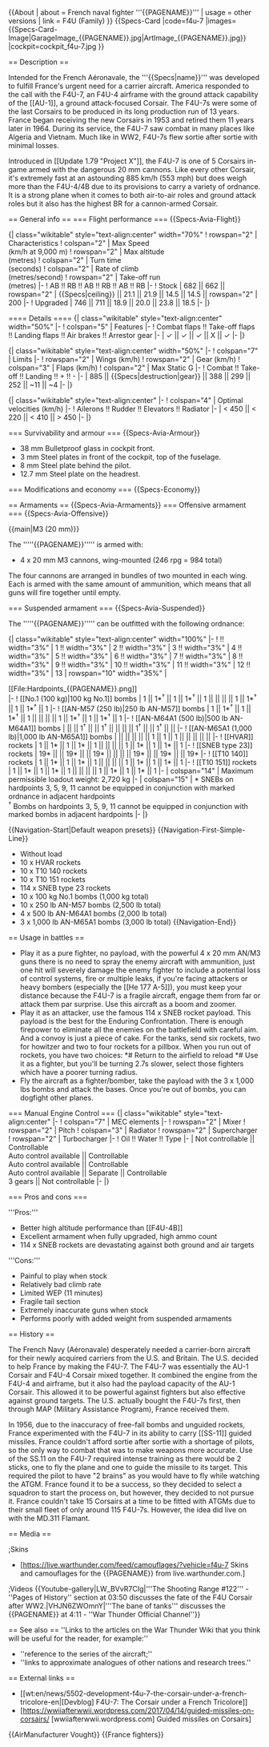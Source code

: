 {{About
| about = French naval fighter '''{{PAGENAME}}'''
| usage = other versions
| link = F4U (Family)
}}
{{Specs-Card
|code=f4u-7
|images={{Specs-Card-Image|GarageImage_{{PAGENAME}}.jpg|ArtImage_{{PAGENAME}}.jpg}}
|cockpit=cockpit_f4u-7.jpg
}}

== Description ==
<!-- ''In the description, the first part should be about the history of and the creation and combat usage of the aircraft, as well as its key features. In the second part, tell the reader about the aircraft in the game. Insert a screenshot of the vehicle, so that if the novice player does not remember the vehicle by name, he will immediately understand what kind of vehicle the article is talking about.'' -->
Intended for the French Aéronavale, the '''{{Specs|name}}''' was developed to fulfill France's urgent need for a carrier aircraft. America responded to the call with the F4U-7, an F4U-4 airframe with the ground attack capability of the [[AU-1]], a ground attack-focused Corsair. The F4U-7s were some of the last Corsairs to be produced in its long production run of 13 years. France began receiving the new Corsairs in 1953 and retired them 11 years later in 1964. During its service, the F4U-7 saw combat in many places like Algeria and Vietnam. Much like in WW2, F4U-7s flew sortie after sortie with minimal losses.

Introduced in [[Update 1.79 "Project X"]], the F4U-7 is one of 5 Corsairs in-game armed with the dangerous 20 mm cannons. Like every other Corsair, it's extremely fast at an astounding 885 km/h (553 mph) but does weigh more than the F4U-4/4B due to its provisions to carry a variety of ordnance. It is a strong plane when it comes to both air-to-air roles and ground attack roles but it also has the highest BR for a cannon-armed Corsair.

== General info ==
=== Flight performance ===
{{Specs-Avia-Flight}}
<!-- ''Describe how the aircraft behaves in the air. Speed, manoeuvrability, acceleration and allowable loads - these are the most important characteristics of the vehicle.'' -->

{| class="wikitable" style="text-align:center" width="70%"
! rowspan="2" | Characteristics
! colspan="2" | Max Speed<br>(km/h at 9,000 m)
! rowspan="2" | Max altitude<br>(metres)
! colspan="2" | Turn time<br>(seconds)
! colspan="2" | Rate of climb<br>(metres/second)
! rowspan="2" | Take-off run<br>(metres)
|-
! AB !! RB !! AB !! RB !! AB !! RB
|-
! Stock
| 682 || 662 || rowspan="2" | {{Specs|ceiling}} || 21.1 || 21.9 || 14.5 || 14.5 || rowspan="2" | 200
|-
! Upgraded
| 746 || 711 || 18.9 || 20.0 || 23.8 || 18.5
|-
|}

==== Details ====
{| class="wikitable" style="text-align:center" width="50%"
|-
! colspan="5" | Features
|-
! Combat flaps !! Take-off flaps !! Landing flaps !! Air brakes !! Arrestor gear
|-
| ✓ || ✓ || ✓ || X || ✓     <!-- ✓ -->
|-
|}

{| class="wikitable" style="text-align:center" width="50%"
|-
! colspan="7" | Limits
|-
! rowspan="2" | Wings (km/h)
! rowspan="2" | Gear (km/h)
! colspan="3" | Flaps (km/h)
! colspan="2" | Max Static G
|-
! Combat !! Take-off !! Landing !! + !! -
|-
| 885 <!-- {{Specs|destruction|body}} --> || {{Specs|destruction|gear}} || 388 || 299 || 252 || ~11 || ~4
|-
|}

{| class="wikitable" style="text-align:center"
|-
! colspan="4" | Optimal velocities (km/h)
|-
! Ailerons !! Rudder !! Elevators !! Radiator
|-
| < 450 || < 220 || < 410 || > 450
|-
|}

=== Survivability and armour ===
{{Specs-Avia-Armour}}
<!-- ''Examine the survivability of the aircraft. Note how vulnerable the structure is and how secure the pilot is, whether the fuel tanks are armoured, etc. Describe the armour, if there is any, and also mention the vulnerability of other critical aircraft systems.'' -->

* 38 mm Bulletproof glass in cockpit front.
* 3 mm Steel plates in front of the cockpit, top of the fuselage.
* 8 mm Steel plate behind the pilot.
* 12.7 mm Steel plate on the headrest.

=== Modifications and economy ===
{{Specs-Economy}}

== Armaments ==
{{Specs-Avia-Armaments}}
=== Offensive armament ===
{{Specs-Avia-Offensive}}
<!-- ''Describe the offensive armament of the aircraft, if any. Describe how effective the cannons and machine guns are in a battle, and also what belts or drums are better to use. If there is no offensive weaponry, delete this subsection.'' -->
{{main|M3 (20 mm)}}

The '''''{{PAGENAME}}''''' is armed with:

* 4 x 20 mm M3 cannons, wing-mounted (246 rpg = 984 total)

The four cannons are arranged in bundles of two mounted in each wing. Each is armed with the same amount of ammunition, which means that all guns will fire together until empty.

=== Suspended armament ===
{{Specs-Avia-Suspended}}
<!-- ''Describe the aircraft's suspended armament: additional cannons under the wings, bombs, rockets and torpedoes. This section is especially important for bombers and attackers. If there is no suspended weaponry remove this subsection.'' -->

The '''''{{PAGENAME}}''''' can be outfitted with the following ordnance:

{| class="wikitable" style="text-align:center" width="100%"
|-
! !! width="3%" | 1 !! width="3%" | 2 !! width="3%" | 3 !! width="3%" | 4 !! width="3%" | 5 !! width="3%" | 6 !! width="3%" | 7 !! width="3%" | 8 !! width="3%" | 9 !! width="3%" | 10 !! width="3%" | 11 !! width="3%" | 12 !! width="3%" | 13
| rowspan="10" width="35%" | <div class="ttx-image">[[File:Hardpoints_{{PAGENAME}}.png]]</div>
|-
! [[No.1 (100 kg)|100 kg No.1]] bombs
| 1 || 1*<sup>†</sup> || 1 || 1*<sup>†</sup> || 1 || || || || 1 || 1*<sup>†</sup> || 1 || 1*<sup>†</sup> || 1
|-
! [[AN-M57 (250 lb)|250 lb AN-M57]] bombs
| 1 || 1*<sup>†</sup> || 1 || 1*<sup>†</sup> || 1 || || || || 1 || 1*<sup>†</sup> || 1 || 1*<sup>†</sup> || 1
|-
! [[AN-M64A1 (500 lb)|500 lb AN-M64A1]] bombs
| || || 1<sup>†</sup> || || 1<sup>†</sup> || || || || 1<sup>†</sup> || || 1<sup>†</sup> || ||
|-
! [[AN-M65A1 (1,000 lb)|1,000 lb AN-M65A1]] bombs
| || || || || || 1 || 1 || 1 || || || || ||
|-
! [[HVAR]] rockets
| 1 || 1* || 1 || 1* || 1 || || || || 1 || 1* || 1 || 1* || 1
|-
! [[SNEB type 23]] rockets
| 19* || || 19* || || 19* || || || || 19* || || 19* || || 19*
|-
! [[T10 140]] rockets
| 1 || 1* || 1 || 1* || 1 || || || || 1 || 1* || 1 || 1* || 1
|-
! [[T10 151]] rockets
| 1 || 1* || 1 || 1* || 1 || || || || 1 || 1* || 1 || 1* || 1
|-
| colspan="14" | Maximum permissible loadout weight: 2,720 kg
|-
| colspan="15" | * SNEBs on hardpoints 3, 5, 9, 11 cannot be equipped in conjunction with marked ordnance in adjacent hardpoints <br> <sup>†</sup> Bombs on hardpoints 3, 5, 9, 11 cannot be equipped in conjunction with marked bombs in adjacent hardpoints
|-
|}

{{Navigation-Start|Default weapon presets}}
{{Navigation-First-Simple-Line}}
* Without load
* 10 x HVAR rockets
* 10 x T10 140 rockets
* 10 x T10 151 rockets
* 114 x SNEB type 23 rockets
* 10 x 100 kg No.1 bombs (1,000 kg total)
* 10 x 250 lb AN-M57 bombs (2,500 lb total)
* 4 x 500 lb AN-M64A1 bombs (2,000 lb total)
* 3 x 1,000 lb AN-M65A1 bombs (3,000 lb total)
{{Navigation-End}}

== Usage in battles ==
<!-- ''Describe the tactics of playing in the aircraft, the features of using aircraft in a team and advice on tactics. Refrain from creating a "guide" - do not impose a single point of view, but instead, give the reader food for thought. Examine the most dangerous enemies and give recommendations on fighting them. If necessary, note the specifics of the game in different modes (AB, RB, SB).'' -->

* Play it as a pure fighter, no payload, with the powerful 4 x 20 mm AN/M3 guns there is no need to spray the enemy aircraft with ammunition, just one hit will severely damage the enemy fighter to include a potential loss of control systems, fire or multiple leaks, if you're facing attackers or heavy bombers (especially the [[He 177 A-5]]), you must keep your distance because the F4U-7 is a fragile aircraft, engage them from far or attack them par surprise. Use this aircraft as a boom and zoomer.
* Play it as an attacker, use the famous 114 x SNEB rocket payload. This payload is the best for the Enduring Confrontation. There is enough firepower to eliminate all the enemies on the battlefield with careful aim. And a convoy is just a piece of cake. For the tanks, send six rockets, two for howitzer and two to four rockets for a pillbox. When you run out of rockets, you have two choices:
*# Return to the airfield to reload
*# Use it as a fighter, but you'll be turning 2.7s slower, select those fighters which have a poorer turning radius.
* Fly the aircraft as a fighter/bomber, take the payload with the 3 x 1,000 lbs bombs and attack the bases. Once you're out of bombs, you can dogfight other planes.

=== Manual Engine Control ===
{| class="wikitable" style="text-align:center"
|-
! colspan="7" | MEC elements
|-
! rowspan="2" | Mixer
! rowspan="2" | Pitch
! colspan="3" | Radiator
! rowspan="2" | Supercharger
! rowspan="2" | Turbocharger
|-
! Oil !! Water !! Type
|-
| Not controllable || Controllable<br>Auto control available || Controllable<br>Auto control available || Controllable<br>Auto control available || Separate || Controllable<br>3 gears || Not controllable
|-
|}

=== Pros and cons ===
<!-- ''Summarise and briefly evaluate the vehicle in terms of its characteristics and combat effectiveness. Mark its pros and cons in the bulleted list. Try not to use more than 6 points for each of the characteristics. Avoid using categorical definitions such as "bad", "good" and the like - use substitutions with softer forms such as "inadequate" and "effective".'' -->

'''Pros:'''

* Better high altitude performance than [[F4U-4B]]
* Excellent armament when fully upgraded, high ammo count
* 114 x SNEB rockets are devastating against both ground and air targets

'''Cons:'''

* Painful to play when stock
* Relatively bad climb rate
* Limited WEP (11 minutes)
* Fragile tail section
* Extremely inaccurate guns when stock
* Performs poorly with added weight from suspended armaments

== History ==
<!-- ''Describe the history of the creation and combat usage of the aircraft in more detail than in the introduction. If the historical reference turns out to be too long, take it to a separate article, taking a link to the article about the vehicle and adding a block "/History" (example: <nowiki>https://wiki.warthunder.com/(Vehicle-name)/History</nowiki>) and add a link to it here using the <code>main</code> template. Be sure to reference text and sources by using <code><nowiki><ref></ref></nowiki></code>, as well as adding them at the end of the article with <code><nowiki><references /></nowiki></code>. This section may also include the vehicle's dev blog entry (if applicable) and the in-game encyclopedia description (under <code><nowiki>=== In-game description ===</nowiki></code>, also if applicable).'' -->
The French Navy (Aéronavale) desperately needed a carrier-born aircraft for their newly acquired carriers from the U.S. and Britain. The U.S. decided to help France by making the F4U-7. The F4U-7 was essentially the AU-1 Corsair and F4U-4 Corsair mixed together. It combined the engine from the F4U-4 and airframe, but it also had the payload capacity of the AU-1 Corsair. This allowed it to be powerful against fighters but also effective against ground targets. The U.S. actually bought the F4U-7s first, then through MAP (Military Assistance Program), France received them.

In 1956, due to the inaccuracy of free-fall bombs and unguided rockets, France experimented with the F4U-7 in its ability to carry [[SS-11]] guided missiles. France couldn't afford sortie after sortie with a shortage of pilots, so the only way to combat that was to make weapons more accurate. Use of the SS.11 on the F4U-7 required intense training as there would be 2 sticks, one to fly the plane and one to guide the missile to its target. This required the pilot to have "2 brains" as you would have to fly while watching the ATGM. France found it to be a success, so they decided to select a squadron to start the process on, but however, they decided to not pursue it. France couldn't take 15 Corsairs at a time to be fitted with ATGMs due to their small fleet of only around 115 F4U-7s. However, the idea did live on with the MD.311 Flamant.

== Media ==
<!-- ''Excellent additions to the article would be video guides, screenshots from the game, and photos.'' -->

;Skins
* [https://live.warthunder.com/feed/camouflages/?vehicle=f4u-7 Skins and camouflages for the {{PAGENAME}} from live.warthunder.com.]

;Videos
{{Youtube-gallery|LW_BVvR7CIg|'''The Shooting Range #122''' - ''Pages of History'' section at 03:50 discusses the fate of the F4U Corsair after WW2.|VHJN6ZWOmnY|'''The bane of tanks''' discusses the {{PAGENAME}} at 4:11 - ''War Thunder Official Channel''}}

== See also ==
''Links to the articles on the War Thunder Wiki that you think will be useful for the reader, for example:''
* ''reference to the series of the aircraft;''
* ''links to approximate analogues of other nations and research trees.''

== External links ==
<!-- ''Paste links to sources and external resources, such as:''
* ''topic on the official game forum;''
* ''other literature.'' -->

* [[wt:en/news/5502-development-f4u-7-the-corsair-under-a-french-tricolore-en|[Devblog] F4U-7: The Corsair under a French Tricolore]]
* [https://wwiiafterwwii.wordpress.com/2017/04/14/guided-missiles-on-corsairs/ <nowiki>[wwiiafterwwii.wordpress.com]</nowiki> Guided missiles on Corsairs]

{{AirManufacturer Vought}}
{{France fighters}}
